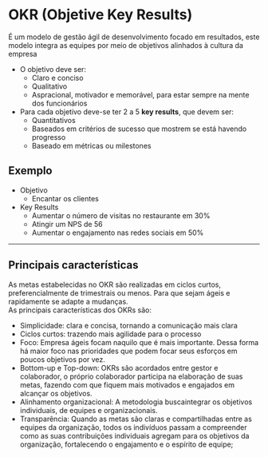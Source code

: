 # OKR (Objetive Key Results)
É um modelo de gestão ágil de desenvolvimento focado em resultados, este modelo integra as equipes por meio de objetivos alinhados à cultura da empresa

- O objetivo deve ser:
    - Claro e conciso
    - Qualitativo
    - Aspracional, motivador e memorável, para estar sempre na mente dos funcionários
- Para cada objetivo deve-se ter 2 a 5 **key results**, que devem ser:
    - Quantitativos
    - Baseados em critérios de sucesso que mostrem se está havendo progresso
    - Baseado em métricas ou milestones

## Exemplo
- Objetivo
    - Encantar os clientes
- Key Results
    - Aumentar o número de visitas no restaurante em 30%
    - Atingir um NPS de 56
    - Aumentar o engajamento nas redes sociais em 50%

---

## Principais características
As metas estabelecidas no OKR são realizadas em ciclos curtos, preferencialmente de trimestrais ou menos. Para que sejam ágeis e rapidamente se adapte a mudanças.  
As principais características dos OKRs são:
- Simplicidade: clara e concisa, tornando a comunicação mais clara
- Ciclos curtos: trazendo mais agilidade para o processo
- Foco: Empresa ágeis focam naquilo que é mais importante. Dessa forma há maior foco nas prioridades que podem focar seus esforços em poucos objetivos por vez.
- Bottom-up e Top-down: OKRs são acordados entre gestor e colaborador, o próprio colaborador participa na elaboração de suas metas, fazendo com que fiquem mais motivados e engajados em alcançar os objetivos.
- Alinhamento organizacional: A metodologia buscaintegrar os objetivos individuais, de equipes e organizacionais.
- Transparência: Quando as metas são claras e compartilhadas entre as equipes da organização, todos os indivíduos passam a compreender como as suas contribuições individuais agregam para os objetivos da organização, fortalecendo o engajamento e o espírito de equipe;